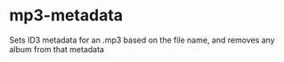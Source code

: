 mp3-metadata
============

Sets ID3 metadata for an .mp3 based on the file name, and removes any album from that metadata

